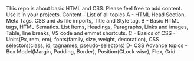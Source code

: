 This repo is about basic HTML and CSS. Please feel free to add content. Use it in your projects.
Content - List of all topics
A - HTML Head Section, Meta Tags. CSS and Js file imports, Title and Style tag.
B - Basic HTML tags, HTML Sematics. List Items, Headings, Paragraphs, Links and images, Table, line breaks, VS code and emmet shortcuts.
C - Basics of CSS - Units(Px, rem, em), fonts(family, size, weight, decoration), CSS selectors(class, id, tagnames, pseudo-selectors)
D- CSS Advance topics - Box Model(Margin, Padding, Border), Position(CLock wise), Flex, Grid
